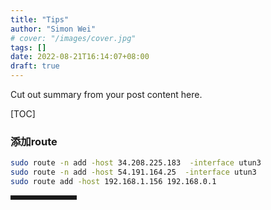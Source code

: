 ```yaml
---
title: "Tips"
author: "Simon Wei"
# cover: "/images/cover.jpg"
tags: []
date: 2022-08-21T16:14:07+08:00
draft: true
---
```


Cut out summary from your post content here.

<!--more-->

[TOC]

### 添加route

```bash
sudo route -n add -host 34.208.225.183  -interface utun3
sudo route -n add -host 54.191.164.25  -interface utun3
sudo route add -host 192.168.1.156 192.168.0.1
```

<hr style=" border:solid; width:100px; height:1px;" color=#000000 size=1">